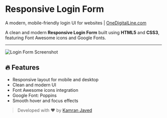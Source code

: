 # Responsive Login Form
A modern, mobile-friendly login UI for websites | [OneDigitalLine.com](https://onedigitalline.com)

A clean and modern **Responsive Login Form** built using **HTML5** and **CSS3**, featuring Font Awesome icons and Google Fonts.

---

![Login Form Screenshot](https://github.com/user-attachments/assets/f2737b2a-32fb-47b6-835f-b54ecf1f345b)


## 🔥 Features

- Responsive layout for mobile and desktop
- Clean and modern UI
- Font Awesome icons integration
- Google Font: Poppins
- Smooth hover and focus effects

> Developed with ❤️ by [Kamran Javed](https://onedigitalline.com)  
